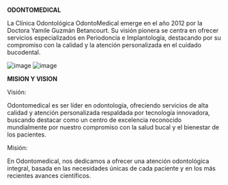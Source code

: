 **ODONTOMEDICAL**

La Clínica Odontológica OdontoMedical emerge en el año 2012 por la Doctora Yamile Guzmán Betancourt. Su visión pionera se centra en ofrecer servicios especializados en Periodoncia e Implantología, destacando por su compromiso con la calidad y la atención personalizada en el cuidado bucodental.

![image](https://github.com/paulacubillos/OdontoMedical/assets/171979323/0ddbe49d-7875-4abc-b971-8c6624c09fd0)
![image](https://github.com/paulacubillos/OdontoMedical/assets/171979323/df604fcb-7dae-4680-ae42-1581ee044d67)

**MISION Y VISION**

Visión:

Odontomedical es ser líder en odontología, ofreciendo servicios de alta calidad y atención personalizada respaldada por tecnología innovadora, buscando destacar como un centro de excelencia reconocido mundialmente por nuestro compromiso con la salud bucal y el bienestar de los pacientes.

Misión:

En Odontomedical, nos dedicamos a ofrecer una atención odontológica integral, basada en las necesidades únicas de cada paciente y en los más recientes avances científicos.




